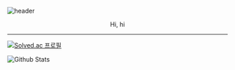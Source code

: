 ![header](https://capsule-render.vercel.app/api?type=Waving&color=gradient&customColorList=19&height=280&section=header&reversal=true&text=HELLO&desc=HEEYOUNG's%20GITHUB&fontSize=90&fontAlignY=40&descSize=15&descAlignY=55&descAlign=58)

<center> Hi, hi  </center>

---

[![Solved.ac
프로필](http://mazassumnida.wtf/api/v2/generate_badge?boj=lotus0028)](https://solved.ac/lotus0028)

![Github Stats](https://github-readme-stats-git-masterrstaa-rickstaa.vercel.app/api?username=hi9900&show_icons=true&theme=transparent&hide_border=true&custom_title=MY%20STATS)
